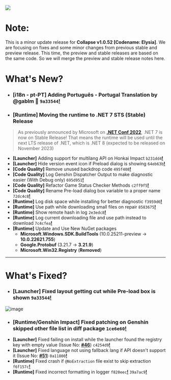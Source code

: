 ![](https://raw.githubusercontent.com/neon-nyan/CollapseLauncher-Page/34d1913533b0a9b328fdee6be457f240915b5381/images/Banner_update_1.0.52.5.webp)

# Note:
This is a minor update release for **Collapse v1.0.52 [Codename: Elysia]**. We are focusing on fixes and some minor changes from previous stable and preview release.
This time, the preview and stable releases are based on the same code. So we will merge the preview and stable release notes here.

# What's New?
- ### **[i18n - pt-PT]** Adding Português - Portugal Translation by @gablm 🎉 ``9a33544``[**!**](https://github.com/neon-nyan/CollapseLauncher/commit/9a33544b2dd81c7cce93862a91ad735e2747d078)
- ### **[Runtime]** Moving the runtime to .NET 7 STS (Stable) Release
> As previously announced by Microsoft on [**.NET Conf 2022**](https://www.dotnetconf.net/), .NET 7 is now on Stable Release!
> That means the runtime will be used until the next LTS release of .NET, which is .NET 8 (expected to be released on November 2023)

- **[Launcher]** Adding support for multilang API on Honkai Impact ``b231dd4``[**!**](https://github.com/neon-nyan/CollapseLauncher/commit/b231dd487729596c66d4dbb49683885d710fdaff)
- **[Launcher]** Hide version event icon if Preload dialog is showing ``64eb63b``[**!**](https://github.com/neon-nyan/CollapseLauncher/commit/64eb63b2a2cc9778e47ca2bd4da66ca1404b102c)
- **[Code Quality]** Remove unused backdrop code ``495f408``[**!**](https://github.com/neon-nyan/CollapseLauncher/commit/495f4088c08ddc8311d970d77f6c4079ffdd96aa)
- **[Code Quality]** Log Genshin Dispatcher Output to make diagnostic easier (With Debug only) ``695d951``[**!**](https://github.com/neon-nyan/CollapseLauncher/commit/695d951aa77aaeeaae26167703ac71f4ce3657cf)
- **[Code Quality]** Refactor Game Status Checker Methods ``c2ff9f5``[**!**](https://github.com/neon-nyan/CollapseLauncher/commit/c2ff9f5b39224391ce83690486f696f48860e14a)
- **[Code Quality]** Rename Pre-load dialog box variable to a proper name ``72dc4c8``[**!**](https://github.com/neon-nyan/CollapseLauncher/commit/72dc4c8d76bdd4f84e8031148dd1372b8d308f07)
- **[Runtime]** Log disk space while installing for better diagnostic ``f3959d6``[**!**](https://github.com/neon-nyan/CollapseLauncher/commit/f3959d6f7ef5ae902050a6f9a196b642958e9989)
- **[Runtime]** Use path while downloading small files on repair ``8583675``[**!**](https://github.com/neon-nyan/CollapseLauncher/commit/8583675c3542afffd5fe1114a63b7ccb2dc12b7d)
- **[Runtime]** Show remote hash in log ``2e3edc8``[**!**](https://github.com/neon-nyan/CollapseLauncher/commit/2e3edc87ba54ff1ef2ffaece978338d5101f3520)
- **[Runtime]** Log current downloading file and use path instead to download ``7c4cfea``[**!**](https://github.com/neon-nyan/CollapseLauncher/commit/7c4cfeafeeddc01aad4239db788d9be10a884aee)
- **[Runtime]** Update and Use New NuGet packages
    - **Microsoft.Windows.SDK.BuildTools** (10.0.25211-preview -> **10.0.22621.755**)
    - **Google.Protobuf** (3.21.7 -> **3.21.9**)
    - **Microsoft.Win32.Registry** (**Removed**)

***

# What's Fixed?
- ### **[Launcher]** Fixed layout getting cut while Pre-load box is shown ``9a33544``[**!**](https://github.com/neon-nyan/CollapseLauncher/commit/9a33544b2dd81c7cce93862a91ad735e2747d078)

![image](https://user-images.githubusercontent.com/30566970/201099254-09e394d4-04cb-4341-bb93-6c4df50a263e.png)

- ### **[Runtime/Genshin Impact]** Fixed patching on Genshin skipped other file list in diff package ``1ce6e60``[**!**](https://github.com/neon-nyan/CollapseLauncher/commit/1ce6e6087cf4fdf0ce243e322f1eac5d74cd53f1)
- **[Launcher]** Fixed failing on install while the launcher found the registry key with empty value (Issue No: [**#46**](https://github.com/neon-nyan/CollapseLauncher/issues/46)) ``c4254d9``[**!**](https://github.com/neon-nyan/CollapseLauncher/commit/c4254d9b16d9cb9b7fc5a31a16629d3d6a1847c5)
- **[Launcher]** Fixed language not using fallback lang if API doesn't support it (Issue No: [**#51**](https://github.com/neon-nyan/CollapseLauncher/issues/51)) ``0a11800``[**!**](https://github.com/neon-nyan/CollapseLauncher/commit/0a118008e4656747c32573414d88be31237c76dd)
- **[Runtime]** Fixed crash if ``@NoExtraction`` file exist to skip extraction ``f6f157c``[**!**](https://github.com/neon-nyan/CollapseLauncher/commit/f6f157cf0727a0ecbaf387dcfca26ac6593d29c6)
- **[Runtime]** Fixed incorrect formatting in logger ``f820eec``[**!**](https://github.com/neon-nyan/CollapseLauncher/commit/f820eec525d6fa79bde6c83c9f27097c06cd6d96) ``39a7ac9``[**!**](https://github.com/neon-nyan/CollapseLauncher/commit/39a7ac90ac98cefba41190c77c7dca5a31a72d40)